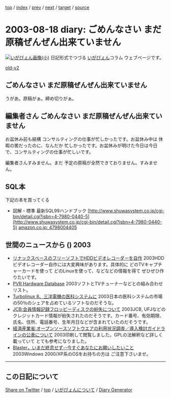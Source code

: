 [top](../index.html) 
 / [index](index.html) 
 / [prev](ig030813.html) 
 / [next](ig030819.html) 
 / [target](https://igapyon.github.io/diary/2003/ig030818.html) 
 / [source](https://github.com/igapyon/diary/blob/gh-pages/2003/ig030818.html.src.md) 

2003-08-18 diary: ごめんなさい まだ原稿ぜんぜん出来ていません
=====================================================================================================
[![いがぴょん画像(小)](https://igapyon.github.io/diary/images/iga200306s.jpg "いがぴょん")](https://igapyon.github.io/diary/memo/memoigapyon.html) 日記形式でつづる [いがぴょん](https://igapyon.github.io/diary/memo/memoigapyon.html)コラム ウェブページです。

[old-v2](ig030818-orig.html)

## ごめんなさい まだ原稿ぜんぜん出来ていません

うがあ。原稿がぁ。締め切りがぁ。


## 編集者さん ごめんなさい まだ原稿ぜんぜん出来ていません

お盆休み前も結構 コンサルティングの仕事が忙しかったです。お盆休み中は 休暇の筈だったのに、なんだか 忙しかったです。お盆休みが明けた今日は今日で、コンサルティングの仕事が忙しいです。

編集者さんすみません。まだ 予定の原稿が全然できておりません。すみません。

## SQL本

下記の本を買ってくる

* 図解・標準 最新SQL99ハンドブック
  [http://www.shuwasystem.co.jp/cgi-bin/detail.cgi?isbn=4-7980-0440-5](http://www.shuwasystem.co.jp/cgi-bin/detail.cgi?isbn=4-7980-0440-5)
  [amazon.co.jp: 4798004405](http://www.amazon.co.jp/exec/obidos/ASIN/4798004405/igapyondiary-22)

## 世間のニュースから () 2003

* [リナックスベースのフリーソフトでHDDビデオレコーダーを自作](http://www.hotwired.co.jp/news/news/technology/story/20030812307.html)  2003HDDビデオレコーダー自作には大変興味があります。具体的に どのTVキャプチャーカードを使って どのLinuxを使って、などなどの情報を得て ぜひぜひ作りたいです。
* [PVR Hardware Database](http://pvrhw.goldfish.org/tiki-pvrhwdb.php)  2003ソフトとTVチューナーなどとの組み合わせリスト。
* [Turbolinux 8、三洋電機の医科システムに](http://japan.internet.com/linuxtoday/20030812/2.html)  2003日本の医科システムの市場の50％のシェアを占めているソフトなのだそうな。
* [JCB:会員情報記録フロッピーディスクの紛失について](http://www.jcb.co.jp/jcb_newsrelease/dr-272.html)  2003JCB, UFJなどのクレジットカード情報が紛失されたのだそうです。カード番号、有効期限、氏名、住所、電話番号、生年月日などが含まれていたのだそうです。
* [経済産業省:オープンソースソフトウエアの利用状況調査／導入検討ガイドラインの公表について](http://www.meti.go.jp/kohosys/press/0004397/)  2003印刷して閲覧しました。GPLの法解釈など詳しく載っていて とても参考になりました。
* [Blaster，いまだ終息せず--今すぐあなたにお願いしたいこと](http://itpro.nikkeibp.co.jp/free/ITPro/OPINION/20030817/1/)  2003Windows 2000/XP系のOSをお持ちの方は ご注意下さいませ。


----------------------------------------------------------------------------------------------------

## この日記について

[Share on Twitter](https://twitter.com/intent/tweet?hashtags=igapyon%2Cdiary%2C%E3%81%84%E3%81%8C%E3%81%B4%E3%82%87%E3%82%93&text=%E3%81%94%E3%82%81%E3%82%93%E3%81%AA%E3%81%95%E3%81%84+%E3%81%BE%E3%81%A0%E5%8E%9F%E7%A8%BF%E3%81%9C%E3%82%93%E3%81%9C%E3%82%93%E5%87%BA%E6%9D%A5%E3%81%A6%E3%81%84%E3%81%BE%E3%81%9B%E3%82%93&url=https%3A%2F%2Figapyon.github.io%2Fdiary%2F2003%2Fig030818.html) / [top](../index.html) / [いがぴょんについて](https://igapyon.github.io/diary/memo/memoigapyon.html) / [Diary Generator](https://github.com/igapyon/igapyonv3)
